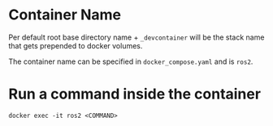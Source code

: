 # Container Name

Per default root base directory name + `_devcontainer` will be the stack name that gets prepended to docker volumes.

The container name can be specified in `docker_compose.yaml` and is `ros2`.

# Run a command inside the container

~~~
docker exec -it ros2 <COMMAND>
~~~
